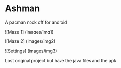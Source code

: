 # Ashman
A pacman nock off for android

![Maze 1] (images/img1)

![Maze 2] (images/img2)

![Settings] (images/img3)

Lost original project but have the java files and the apk
